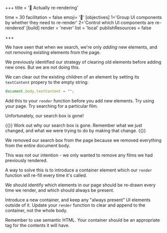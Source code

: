 +++
title = '🔁 Actually re-rendering'

time = 30
facilitation = false
emoji= '🔁'
[objectives]
    1='Group UI components by whether they need to re-render'
    2='Control which UI components are re-rendered'
[build]
  render = 'never'
  list = 'local'
  publishResources = false

+++

We have seen that when we search, we're only _adding_ new elements, and not removing existing elements from the page.

We previously identified our strategy of clearing old elements before adding new ones. But we are not doing this.

We can clear out the existing children of an element by setting its `textContent` propery to the empty string:

```js
document.body.textContent = "";
```

Add this to your `render` function before you add new elements. Try using your page. Try searching for a particular film.

Unfortunately, our search box is gone!

{{<note type="exercise">}}
Work out why our search box is gone. Remember what we just changed, and what we were trying to do by making that change.
{{</note>}}

We removed our search box from the page because we removed everything from the entire document body.

This was not our intention - we only wanted to remove any films we had previously rendered.

A way to solve this is to introduce a container element which our `render` function will re-fill every time it's called.

We should identify which elements in our page should be re-drawn every time we render, and which should always be present.

Introduce a new container, and keep any "always present" UI elements outside of it. Update your `render` function to clear and append to the container, not the whole body.

Remember to use semantic HTML. Your container should be an appropriate tag for the contents it will have.
